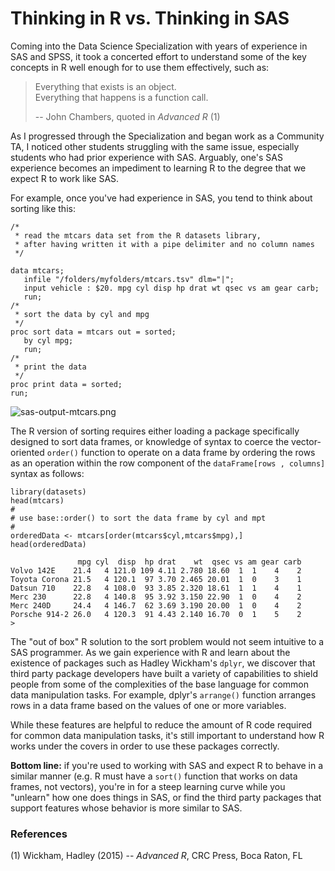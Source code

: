 # Thinking in R vs. Thinking in SAS

Coming into the Data Science Specialization with years of experience in SAS and SPSS, it took a concerted effort to understand some of the key concepts in R well enough for to use them effectively, such as:

> Everything that exists is an object.<br>
> Everything that happens is a function call.
>
>    -- John Chambers, quoted in *Advanced R* (1)

As I progressed through the Specialization and began work as a Community TA, I noticed other students struggling with the same issue, especially students who had prior experience with SAS. Arguably, one's SAS experience becomes an impediment to learning R to the degree that we expect R to work like SAS.

For example, once you've had experience in SAS, you tend to think about sorting like this:

    /*
     * read the mtcars data set from the R datasets library,
     * after having written it with a pipe delimiter and no column names
     */

    data mtcars;
       infile "/folders/myfolders/mtcars.tsv" dlm="|";
       input vehicle : $20. mpg cyl disp hp drat wt qsec vs am gear carb;
       run;
    /*
     * sort the data by cyl and mpg
     */  
    proc sort data = mtcars out = sorted;
       by cyl mpg;
       run;
    /*
     * print the data
     */  
    proc print data = sorted;
    run;


![sas-output-mtcars.png](https://coursera-forum-screenshots.s3.amazonaws.com/69/ca71306a2411e5abbc6b922f7b95ed/sas-output-mtcars.png)  



The R version of sorting requires either loading a package specifically designed to sort data frames, or knowledge of syntax to coerce the vector-oriented `order()` function to operate on a data frame by ordering the rows as an operation within the row component of the `dataFrame[rows , columns]` syntax as follows:

    library(datasets)
    head(mtcars)
    #
    # use base::order() to sort the data frame by cyl and mpt
    #
    orderedData <- mtcars[order(mtcars$cyl,mtcars$mpg),]
    head(orderedData)

                   mpg cyl  disp  hp drat    wt  qsec vs am gear carb
    Volvo 142E    21.4   4 121.0 109 4.11 2.780 18.60  1  1    4    2
    Toyota Corona 21.5   4 120.1  97 3.70 2.465 20.01  1  0    3    1
    Datsun 710    22.8   4 108.0  93 3.85 2.320 18.61  1  1    4    1
    Merc 230      22.8   4 140.8  95 3.92 3.150 22.90  1  0    4    2
    Merc 240D     24.4   4 146.7  62 3.69 3.190 20.00  1  0    4    2
    Porsche 914-2 26.0   4 120.3  91 4.43 2.140 16.70  0  1    5    2
    >

The "out of box" R solution to the sort problem would not seem intuitive to a SAS programmer.  As we gain experience with R and learn about the existence of packages such as Hadley Wickham's `dplyr`, we discover that third party package developers have built a variety of capabilities to shield people from some of the complexities of the base language for common data manipulation tasks. For example, dplyr's `arrange()` function arranges rows in a data frame based on the values of one or more variables. 

While these features are helpful to reduce the amount of R code required for common data manipulation tasks, it's still important to understand how R works under the covers in order to use these packages correctly.

**Bottom line:** if you're used to working with SAS and expect R to behave in a similar manner (e.g. R must have a `sort()` function that works on data frames, not vectors), you're in for a steep learning curve while you "unlearn" how one does things in SAS, or find the third party packages that support features whose behavior is more similar to SAS.

### References

(1) Wickham, Hadley (2015) -- *Advanced R*, CRC Press, Boca Raton, FL
